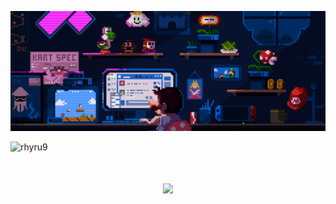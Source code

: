 <p align="center">
  <img src="https://github.com/RHYru9/rhyru9/blob/main/banner.gif">
</p>

<p align="left">
  <img src="https://komarev.com/ghpvc/?username=rhyru9&label=Profile%20views&color=0e75b6&style=flat" alt="rhyru9" />
</p>

<h1 align="center">
  <img src="https://readme-typing-svg.herokuapp.com/?font=Righteous&size=35&center=true&vCenter=true&width=600&height=70&duration=4000&lines=Hi+There!+👋;+I'm+Reyyy." />
</h1>
